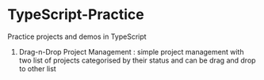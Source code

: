 # TypeScript-Practice
Practice projects and demos in TypeScript

1. Drag-n-Drop Project Management : simple project management with two list of projects categorised by their status and can be drag and drop to other list
